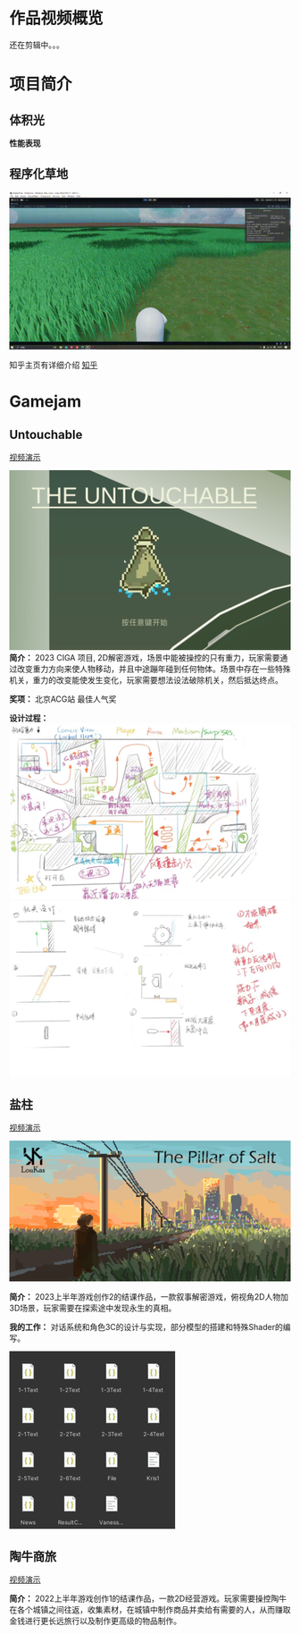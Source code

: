 # 作品视频概览

还在剪辑中。。。


# 项目简介

## 体积光


**性能表现** 

## 程序化草地

![程序化草地](Resources/ProceduralGrassDemo.gif)

知乎主页有详细介绍
[知乎](https://zhuanlan.zhihu.com/p/678303909)

# Gamejam

## Untouchable
[视频演示](https://www.bilibili.com/video/BV1uW4y1f7oq/?spm_id_from=333.999.0.0&vd_source=31076ab99ae3727137c5c3925b3c8d2f)

![Untouchable](Resources/untouchable.png)
**简介：** 2023 CIGA 项目, 2D解密游戏，场景中能被操控的只有重力，玩家需要通过改变重力方向来使人物移动，并且中途蹦年碰到任何物体。场景中存在一些特殊机关，重力的改变能使发生变化，玩家需要想法设法破除机关，然后抵达终点。

**奖项：** 北京ACG站 最佳人气奖

**设计过程：**
![Design](Resources/design1.jpg)
![Design](Resources/design2.jpg)



## 盐柱

[视频演示](https://www.bilibili.com/video/BV1Do4y1M7qZ/)

![The Pillar of Salt](Resources/pillarofsalt.png)

**简介：** 2023上半年游戏创作2的结课作品，一款叙事解密游戏，俯视角2D人物加3D场景，玩家需要在探索途中发现永生的真相。

**我的工作：** 对话系统和角色3C的设计与实现，部分模型的搭建和特殊Shader的编写。

![Dialogue](Resources/jsonfile.png)


## 陶牛商旅
[视频演示](https://www.bilibili.com/video/BV1f34y1H7dU/?spm_id_from=333.999.0.0&vd_source=31076ab99ae3727137c5c3925b3c8d2f)

**简介：** 2022上半年游戏创作1的结课作品，一款2D经营游戏。玩家需要操控陶牛在各个城镇之间往返，收集素材，在城镇中制作商品并卖给有需要的人，从而赚取金钱进行更长远旅行以及制作更高级的物品制作。
